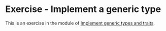 # Exercise - Implement a generic type

This is an exercise in the module of [Implement generic types and traits](https://docs.microsoft.com/en-us/learn/modules/rust-generic-types-traits/).
